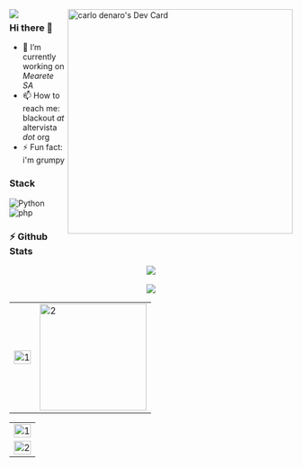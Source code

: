 <img align="right" src="https://api.daily.dev/devcards/a95492cc62bd4e8790a0d602a999c925.png?r=zyi" width="400" alt="carlo denaro's Dev Card"/>

<img align="left" src="https://github-readme-stats.vercel.app/api?username=blackout314" />

### Hi there 👋 ###

- 🔭 I’m currently working on _Mearete SA_
- 📫 How to reach me: blackout _at_ altervista _dot_ org
- ⚡ Fun fact: i'm grumpy


<!--
[![Anurag's github stats](https://github-readme-stats.vercel.app/api?username=blackout314)](https://github.com/anuraghazra/github-readme-stats)

- 🌱 I’m currently learning 
- 👯 I’m looking to collaborate on ...
- 🤔 I’m looking for help with ...
- 💬 Ask me about ...
- 😄 Pronouns: ...
-->

### Stack

![Python](https://img.shields.io/badge/Python-14354C?style=for-the-badge&logo=python&logoColor=ffdd54) 
![php](https://img.shields.io/badge/Php-8993BE?style=for-the-badge&logo=php&logoColor=white)

### ⚡ Github Stats
 <p align="center">
<img src="https://github-profile-trophy.vercel.app/?username=blackout314&theme=darkhub">
<br><br>
<img src="https://github-readme-streak-stats.herokuapp.com/?user=blackout314&theme=merko">
</p>
<table>
  <tr>
    <td><img src="https://github-readme-stats.vercel.app/api?username=blackout314&theme=radical&show_icons=true&include_all_commits=true&count_private=true"  display=block width=100% height=auto alt="1"></td>
    <td><img src="https://github-readme-stats.vercel.app/api/top-langs/?username=blackout314&theme=radical&layout=compact&hide=Jupyter%20Notebook&langs_count=8"  display=block height=190 align="center" alt="2"></td>
   </tr>
</table>

<table>
  <tr>
    <td><img src="https://github-profile-summary-cards.vercel.app/api/cards/profile-details?username=blackout314&theme=solarized_dark"  display=block width=100% height=auto alt="1"></td>
   </tr>
   <tr>
      <td><img src="https://activity-graph.herokuapp.com/graph?username=blackout314&bg_color=073642&color=859900&line=006400&point=35aea1&area=true" display=block width=100% height=auto alt="2"></td>
  </td>
  </tr>
</table>

